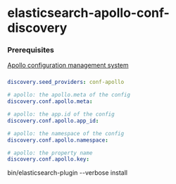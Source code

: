 # elasticsearch-apollo-conf-discovery

### Prerequisites

[Apollo configuration management system](https://github.com/ctripcorp/apollo)

###

```yaml
discovery.seed_providers: conf-apollo

# apollo: the apollo.meta of the config
discovery.conf.apollo.meta:

# apollo: the app.id of the config
discovery.conf.apollo.app_id:

# apollo: the namespace of the config
discovery.conf.apollo.namespace: 

# apollo: the property name
discovery.conf.apollo.key: 
```

bin/elasticsearch-plugin --verbose install  
